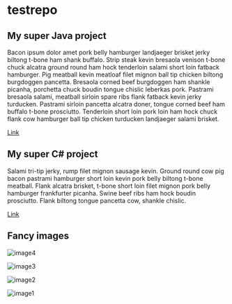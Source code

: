 # testrepo

## My super Java project

Bacon ipsum dolor amet pork belly hamburger landjaeger brisket jerky biltong t-bone ham shank buffalo. Strip steak kevin bresaola venison t-bone chuck alcatra ground round ham hock tenderloin salami short loin fatback hamburger. Pig meatball kevin meatloaf filet mignon ball tip chicken biltong burgdoggen pancetta. Bresaola corned beef burgdoggen ham shankle picanha, porchetta chuck boudin tongue chislic leberkas pork. Pastrami bresaola salami, meatball sirloin spare ribs flank fatback kevin jerky turducken. Pastrami sirloin pancetta alcatra doner, tongue corned beef ham buffalo t-bone prosciutto. Tenderloin short loin pork loin ham hock chuck flank cow hamburger ball tip chicken turducken landjaeger salami brisket.

[Link](Java/MySuperProject1)

## My super C# project

Salami tri-tip jerky, rump filet mignon sausage kevin. Ground round cow pig bacon pastrami hamburger short loin kevin pork belly biltong t-bone meatball. Flank alcatra brisket, t-bone short loin filet mignon pork belly hamburger frankfurter picanha. Swine beef ribs ham hock boudin prosciutto. Flank biltong tongue pancetta cow, shankle chislic.

[Link](CSharp)

## Fancy images 

![image4](https://64.media.tumblr.com/ffb6f48088f0bba9c974b4525105b640/aabb4af5b3dd1a93-ca/s500x750/48d65005982afdb8d39f22eb7b3a4d468e6ca434.gifv)

![image3](https://64.media.tumblr.com/396a05c5fa67fb4a8e8b95382ad47e8d/37fa3969e25f586e-4e/s500x750/fc055b411e45023f27ac8f97a50319305e6ca1c5.gifv)

![image2](https://64.media.tumblr.com/577638d28464d4a9b9135462968b1425/b5cb33323038517f-4c/s500x750/e8368cfebf61c322ff0a60be2650a40c5e4ced26.gifv)

![image1](https://kottke.org/plus/misc/images/etienne-jacob.gif)
